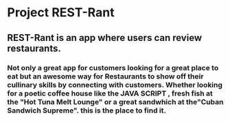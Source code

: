 # Project REST-Rant

## REST-Rant is an app where users can review restaurants.

### Not only a great app for customers looking for a great place to eat but an awesome way for Restaurants to show off their cullinary skills by connecting with customers. Whether looking for a poetic coffee house like the JAVA SCRIPT , fresh fish at the "Hot Tuna Melt Lounge" or a great sandwhich at the"Cuban Sandwich Supreme". this is the place to find it. 
 